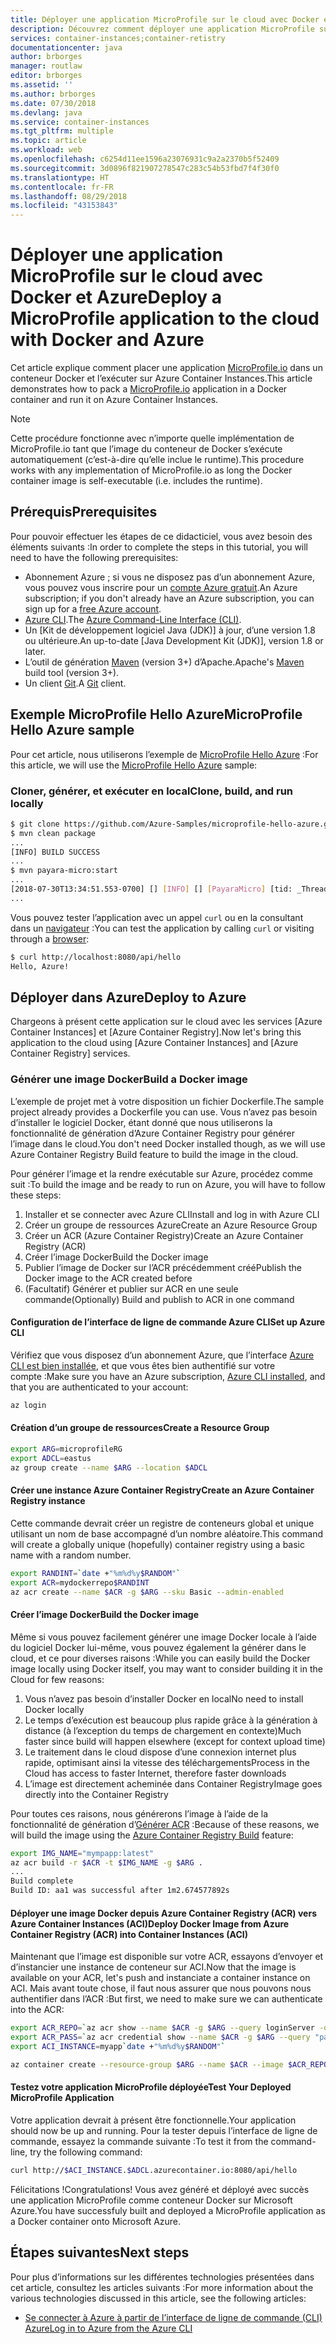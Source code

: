 ```yaml
---
title: Déployer une application MicroProfile sur le cloud avec Docker et Azure
description: Découvrez comment déployer une application MicroProfile sur le cloud à l’aide de Docker et d’Azure Container Instances.
services: container-instances;container-retistry
documentationcenter: java
author: brborges
manager: routlaw
editor: brborges
ms.assetid: ''
ms.author: brborges
ms.date: 07/30/2018
ms.devlang: java
ms.service: container-instances
ms.tgt_pltfrm: multiple
ms.topic: article
ms.workload: web
ms.openlocfilehash: c6254d11ee1596a23076931c9a2a2370b5f52409
ms.sourcegitcommit: 3d0896f821907278547c283c54b53fbd7f4f30f0
ms.translationtype: HT
ms.contentlocale: fr-FR
ms.lasthandoff: 08/29/2018
ms.locfileid: "43153843"
---
```

# <a name="deploy-a-microprofile-application-to-the-cloud-with-docker-and-azure"></a><span data-ttu-id="775cd-103">Déployer une application MicroProfile sur le cloud avec Docker et Azure</span><span class="sxs-lookup"><span data-stu-id="775cd-103">Deploy a MicroProfile application to the cloud with Docker and Azure</span></span>

<span data-ttu-id="775cd-104">Cet article explique comment placer une application [MicroProfile.io] dans un conteneur Docker et l’exécuter sur Azure Container Instances.</span><span class="sxs-lookup"><span data-stu-id="775cd-104">This article demonstrates how to pack a [MicroProfile.io] application in a Docker container and run it on Azure Container Instances.</span></span>

> [!NOTE]
>
> <span data-ttu-id="775cd-105">Cette procédure fonctionne avec n’importe quelle implémentation de MicroProfile.io tant que l’image du conteneur de Docker s’exécute automatiquement (c’est-à-dire qu’elle inclue le runtime).</span><span class="sxs-lookup"><span data-stu-id="775cd-105">This procedure works with any implementation of MicroProfile.io as long the Docker container image is self-executable (i.e. includes the runtime).</span></span>

## <a name="prerequisites"></a><span data-ttu-id="775cd-106">Prérequis</span><span class="sxs-lookup"><span data-stu-id="775cd-106">Prerequisites</span></span>

<span data-ttu-id="775cd-107">Pour pouvoir effectuer les étapes de ce didacticiel, vous avez besoin des éléments suivants :</span><span class="sxs-lookup"><span data-stu-id="775cd-107">In order to complete the steps in this tutorial, you will need to have the following prerequisites:</span></span>

* <span data-ttu-id="775cd-108">Abonnement Azure ; si vous ne disposez pas d’un abonnement Azure, vous pouvez vous inscrire pour un [compte Azure gratuit].</span><span class="sxs-lookup"><span data-stu-id="775cd-108">An Azure subscription; if you don't already have an Azure subscription, you can sign up for a [free Azure account].</span></span>
* <span data-ttu-id="775cd-109">[Azure CLI].</span><span class="sxs-lookup"><span data-stu-id="775cd-109">The [Azure Command-Line Interface (CLI)].</span></span>
* <span data-ttu-id="775cd-110">Un [Kit de développement logiciel Java (JDK)] à jour, d’une version 1.8 ou ultérieure.</span><span class="sxs-lookup"><span data-stu-id="775cd-110">An up-to-date [Java Development Kit (JDK)], version 1.8 or later.</span></span>
* <span data-ttu-id="775cd-111">L’outil de génération [Maven] (version 3+) d’Apache.</span><span class="sxs-lookup"><span data-stu-id="775cd-111">Apache's [Maven] build tool (version 3+).</span></span>
* <span data-ttu-id="775cd-112">Un client [Git].</span><span class="sxs-lookup"><span data-stu-id="775cd-112">A [Git] client.</span></span>

## <a name="microprofile-hello-azure-sample"></a><span data-ttu-id="775cd-113">Exemple MicroProfile Hello Azure</span><span class="sxs-lookup"><span data-stu-id="775cd-113">MicroProfile Hello Azure sample</span></span>

<span data-ttu-id="775cd-114">Pour cet article, nous utiliserons l’exemple de [MicroProfile Hello Azure](https://github.com/azure-samples/microprofile-hello-azure) :</span><span class="sxs-lookup"><span data-stu-id="775cd-114">For this article, we will use the [MicroProfile Hello Azure](https://github.com/azure-samples/microprofile-hello-azure) sample:</span></span>

### <a name="clone-build-and-run-locally"></a><span data-ttu-id="775cd-115">Cloner, générer, et exécuter en local</span><span class="sxs-lookup"><span data-stu-id="775cd-115">Clone, build, and run locally</span></span>

```bash
$ git clone https://github.com/Azure-Samples/microprofile-hello-azure.git
$ mvn clean package
...
[INFO] BUILD SUCCESS
...
$ mvn payara-micro:start
...
[2018-07-30T13:34:51.553-0700] [] [INFO] [] [PayaraMicro] [tid: _ThreadID=1 _ThreadName=main] [timeMillis: 1532982891553] [levelValue: 800] Payara Micro  5.182 #badassmicrofish (build 303) ready in 10,304 (ms)
...
```

<span data-ttu-id="775cd-116">Vous pouvez tester l’application avec un appel `curl` ou en la consultant dans un [navigateur](http://localhost:8080/api/hello) :</span><span class="sxs-lookup"><span data-stu-id="775cd-116">You can test the application by calling `curl` or visiting through a [browser](http://localhost:8080/api/hello):</span></span>

```bash
$ curl http://localhost:8080/api/hello
Hello, Azure!
```

## <a name="deploy-to-azure"></a><span data-ttu-id="775cd-117">Déployer dans Azure</span><span class="sxs-lookup"><span data-stu-id="775cd-117">Deploy to Azure</span></span>

<span data-ttu-id="775cd-118">Chargeons à présent cette application sur le cloud avec les services [Azure Container Instances] et [Azure Container Registry].</span><span class="sxs-lookup"><span data-stu-id="775cd-118">Now let's bring this application to the cloud using [Azure Container Instances] and [Azure Container Registry] services.</span></span>

### <a name="build-a-docker-image"></a><span data-ttu-id="775cd-119">Générer une image Docker</span><span class="sxs-lookup"><span data-stu-id="775cd-119">Build a Docker image</span></span>

<span data-ttu-id="775cd-120">L’exemple de projet met à votre disposition un fichier Dockerfile.</span><span class="sxs-lookup"><span data-stu-id="775cd-120">The sample project already provides a Dockerfile you can use.</span></span> <span data-ttu-id="775cd-121">Vous n’avez pas besoin d’installer le logiciel Docker, étant donné que nous utiliserons la fonctionnalité de génération d’Azure Container Registry pour générer l’image dans le cloud.</span><span class="sxs-lookup"><span data-stu-id="775cd-121">You don't need Docker installed though, as we will use Azure Container Registry Build feature to build the image in the cloud.</span></span>

<span data-ttu-id="775cd-122">Pour générer l’image et la rendre exécutable sur Azure, procédez comme suit :</span><span class="sxs-lookup"><span data-stu-id="775cd-122">To build the image and be ready to run on Azure, you will have to follow these steps:</span></span>

1. <span data-ttu-id="775cd-123">Installer et se connecter avec Azure CLI</span><span class="sxs-lookup"><span data-stu-id="775cd-123">Install and log in with Azure CLI</span></span>
1. <span data-ttu-id="775cd-124">Créer un groupe de ressources Azure</span><span class="sxs-lookup"><span data-stu-id="775cd-124">Create an Azure Resource Group</span></span>
1. <span data-ttu-id="775cd-125">Créer un ACR (Azure Container Registry)</span><span class="sxs-lookup"><span data-stu-id="775cd-125">Create an Azure Container Registry (ACR)</span></span>
1. <span data-ttu-id="775cd-126">Créer l’image Docker</span><span class="sxs-lookup"><span data-stu-id="775cd-126">Build the Docker image</span></span>
1. <span data-ttu-id="775cd-127">Publier l’image de Docker sur l’ACR précédemment créé</span><span class="sxs-lookup"><span data-stu-id="775cd-127">Publish the Docker image to the ACR created before</span></span>
1. <span data-ttu-id="775cd-128">(Facultatif) Générer et publier sur ACR en une seule commande</span><span class="sxs-lookup"><span data-stu-id="775cd-128">(Optionally) Build and publish to ACR in one command</span></span>


#### <a name="set-up-azure-cli"></a><span data-ttu-id="775cd-129">Configuration de l’interface de ligne de commande Azure CLI</span><span class="sxs-lookup"><span data-stu-id="775cd-129">Set up Azure CLI</span></span>

<span data-ttu-id="775cd-130">Vérifiez que vous disposez d’un abonnement Azure, que l’interface [Azure CLI est bien installée](https://docs.microsoft.com/cli/azure/install-azure-cli?view=azure-cli-latest), et que vous êtes bien authentifié sur votre compte :</span><span class="sxs-lookup"><span data-stu-id="775cd-130">Make sure you have an Azure subscription, [Azure CLI installed](https://docs.microsoft.com/cli/azure/install-azure-cli?view=azure-cli-latest), and that you are authenticated to your account:</span></span>

```bash
az login
```

#### <a name="create-a-resource-group"></a><span data-ttu-id="775cd-131">Création d’un groupe de ressources</span><span class="sxs-lookup"><span data-stu-id="775cd-131">Create a Resource Group</span></span>

```bash
export ARG=microprofileRG
export ADCL=eastus
az group create --name $ARG --location $ADCL
```

#### <a name="create-an-azure-container-registry-instance"></a><span data-ttu-id="775cd-132">Créer une instance Azure Container Registry</span><span class="sxs-lookup"><span data-stu-id="775cd-132">Create an Azure Container Registry instance</span></span>

<span data-ttu-id="775cd-133">Cette commande devrait créer un registre de conteneurs global et unique utilisant un nom de base accompagné d’un nombre aléatoire.</span><span class="sxs-lookup"><span data-stu-id="775cd-133">This command will create a globally unique (hopefully) container registry using a basic name with a random number.</span></span>

```bash
export RANDINT=`date +"%m%d%y$RANDOM"`
export ACR=mydockerrepo$RANDINT
az acr create --name $ACR -g $ARG --sku Basic --admin-enabled
```

#### <a name="build-the-docker-image"></a><span data-ttu-id="775cd-134">Créer l’image Docker</span><span class="sxs-lookup"><span data-stu-id="775cd-134">Build the Docker image</span></span>

<span data-ttu-id="775cd-135">Même si vous pouvez facilement générer une image Docker locale à l’aide du logiciel Docker lui-même, vous pouvez également la générer dans le cloud, et ce pour diverses raisons :</span><span class="sxs-lookup"><span data-stu-id="775cd-135">While you can easily build the Docker image locally using Docker itself, you may want to consider building it in the Cloud for few reasons:</span></span>

1. <span data-ttu-id="775cd-136">Vous n’avez pas besoin d’installer Docker en local</span><span class="sxs-lookup"><span data-stu-id="775cd-136">No need to install Docker locally</span></span>
1. <span data-ttu-id="775cd-137">Le temps d’exécution est beaucoup plus rapide grâce à la génération à distance (à l’exception du temps de chargement en contexte)</span><span class="sxs-lookup"><span data-stu-id="775cd-137">Much faster since build will happen elsewhere (except for context upload time)</span></span>
1. <span data-ttu-id="775cd-138">Le traitement dans le cloud dispose d’une connexion internet plus rapide, optimisant ainsi la vitesse des téléchargements</span><span class="sxs-lookup"><span data-stu-id="775cd-138">Process in the Cloud has access to faster Internet, therefore faster downloads</span></span>
1. <span data-ttu-id="775cd-139">L’image est directement acheminée dans Container Registry</span><span class="sxs-lookup"><span data-stu-id="775cd-139">Image goes directly into the Container Registry</span></span>

<span data-ttu-id="775cd-140">Pour toutes ces raisons, nous générerons l’image à l’aide de la fonctionnalité de génération d’[Générer ACR] :</span><span class="sxs-lookup"><span data-stu-id="775cd-140">Because of these reasons, we will build the image using the [Azure Container Registry Build] feature:</span></span>

```bash
export IMG_NAME="mympapp:latest"
az acr build -r $ACR -t $IMG_NAME -g $ARG .
...
Build complete
Build ID: aa1 was successful after 1m2.674577892s
```

#### <a name="deploy-docker-image-from-azure-container-registry-acr-into-container-instances-aci"></a><span data-ttu-id="775cd-141">Déployer une image Docker depuis Azure Container Registry (ACR) vers Azure Container Instances (ACI)</span><span class="sxs-lookup"><span data-stu-id="775cd-141">Deploy Docker Image from Azure Container Registry (ACR) into Container Instances (ACI)</span></span>

<span data-ttu-id="775cd-142">Maintenant que l’image est disponible sur votre ACR, essayons d’envoyer et d’instancier une instance de conteneur sur ACI.</span><span class="sxs-lookup"><span data-stu-id="775cd-142">Now that the image is available on your ACR, let's push and instanciate a container instance on ACI.</span></span> <span data-ttu-id="775cd-143">Mais avant toute chose, il faut nous assurer que nous pouvons nous authentifier dans l’ACR :</span><span class="sxs-lookup"><span data-stu-id="775cd-143">But first, we need to make sure we can authenticate into the ACR:</span></span>

```bash
export ACR_REPO=`az acr show --name $ACR -g $ARG --query loginServer -o tsv`
export ACR_PASS=`az acr credential show --name $ACR -g $ARG --query "passwords[0].value" -o tsv`
export ACI_INSTANCE=myapp`date +"%m%d%y$RANDOM"`

az container create --resource-group $ARG --name $ACR --image $ACR_REPO/$IMG_NAME --cpu 1 --memory 1 --registry-login-server $ACR_REPO --registry-username $ACR --registry-password $ACR_PASS --dns-name-label $ACI_INSTANCE --ports 8080
```

#### <a name="test-your-deployed-microprofile-application"></a><span data-ttu-id="775cd-144">Testez votre application MicroProfile déployée</span><span class="sxs-lookup"><span data-stu-id="775cd-144">Test Your Deployed MicroProfile Application</span></span>

<span data-ttu-id="775cd-145">Votre application devrait à présent être fonctionnelle.</span><span class="sxs-lookup"><span data-stu-id="775cd-145">Your application should now be up and running.</span></span> <span data-ttu-id="775cd-146">Pour la tester depuis l’interface de ligne de commande, essayez la commande suivante :</span><span class="sxs-lookup"><span data-stu-id="775cd-146">To test it from the command-line, try the following command:</span></span>

```bash
curl http://$ACI_INSTANCE.$ADCL.azurecontainer.io:8080/api/hello
````

<span data-ttu-id="775cd-147">Félicitations !</span><span class="sxs-lookup"><span data-stu-id="775cd-147">Congratulations!</span></span> <span data-ttu-id="775cd-148">Vous avez généré et déployé avec succès une application MicroProfile comme conteneur Docker sur Microsoft Azure.</span><span class="sxs-lookup"><span data-stu-id="775cd-148">You have successfuly built and deployed a MicroProfile application as a Docker container onto Microsoft Azure.</span></span>

## <a name="next-steps"></a><span data-ttu-id="775cd-149">Étapes suivantes</span><span class="sxs-lookup"><span data-stu-id="775cd-149">Next steps</span></span>

<span data-ttu-id="775cd-150">Pour plus d’informations sur les différentes technologies présentées dans cet article, consultez les articles suivants :</span><span class="sxs-lookup"><span data-stu-id="775cd-150">For more information about the various technologies discussed in this article, see the following articles:</span></span>

* [<span data-ttu-id="775cd-151">Se connecter à Azure à partir de l’interface de ligne de commande (CLI) Azure</span><span class="sxs-lookup"><span data-stu-id="775cd-151">Log in to Azure from the Azure CLI</span></span>](/azure/xplat-cli-connect)

<!-- URL List -->

[Générer ACR]: https://docs.microsoft.com/en-us/azure/container-registry/container-registry-build-overview
[Azure Container Registry Build]: https://docs.microsoft.com/en-us/azure/container-registry/container-registry-build-overview
[MicroProfile.io]: https://microprofile.io
[Azure CLI]: /cli/azure/overview
[Azure Command-Line Interface (CLI)]: /cli/azure/overview
[Azure for Java Developers]: https://docs.microsoft.com/java/azure/
[Azure portal]: https://portal.azure.com/
[compte Azure gratuit]: https://azure.microsoft.com/pricing/free-trial/
[free Azure account]: https://azure.microsoft.com/pricing/free-trial/
[Git]: https://github.com/
[Maven]: http://maven.apache.org/
